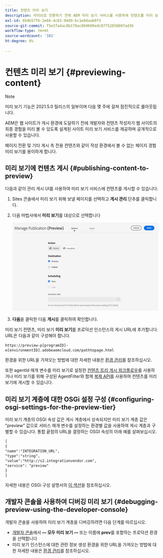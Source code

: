 ```yaml
---
title: 컨텐츠 미리 보기
description: 라이브로 전환하기 전에 AEM 미리 보기 서비스를 사용하여 컨텐츠를 미리 보는 방법을 알아봅니다.
exl-id: 6b4b57f6-2e66-4c83-94d9-bc1e0daab0f3
source-git-commit: f5e37a4ac8b179ac869609edc87f52858607ad36
workflow-type: tm+mt
source-wordcount: '381'
ht-degree: 0%

---
```


# 컨텐츠 미리 보기 {#previewing-content}

>[!NOTE]
>
>미리 보기 기능은 2021.5.0 릴리스의 일부이며 다음 몇 주에 걸쳐 점진적으로 롤아웃됩니다.

AEM은 웹 사이트가 게시 환경에 도달하기 전에 개발자와 컨텐츠 작성자가 웹 사이트의 최종 경험을 미리 볼 수 있도록 설계된 사이트 미리 보기 서비스를 제공하며 공개적으로 사용할 수 있습니다.

페이지 전환 및 기타 게시 측 전용 컨텐츠와 같이 작성 환경에서 볼 수 없는 페이지 경험 미리 보기를 용이하게 합니다.

## 미리 보기에 컨텐츠 게시 {#publishing-content-to-preview}

다음과 같이 관리 게시 UI를 사용하여 미리 보기 서비스에 컨텐츠를 게시할 수 있습니다.

1. Sites 콘솔에서 미리 보기 위해 보낼 페이지를 선택하고 **게시 관리** 단추를 클릭합니다.
1. 다음 마법사에서 **미리 보기**&#x200B;를 대상으로 선택합니다

   ![게시 관리](/help/sites-cloud/authoring/assets/previewmanagedpublication.png)

1. **다음**&#x200B;을 클릭한 다음 **게시**&#x200B;를 클릭하여 확인합니다.

미리 보기 컨텐츠, 미리 보기 **미리 보기**&#x200B;를 프로덕션 인스턴스의 게시 URL에 추가합니다. URL은 다음과 같이 구성해야 합니다.

```
https://preview-p[programID]-e[environmentID].adobeaemcloud.com/pathtopage.html
```

환경을 위한 URL을 가져오는 방법에 대한 자세한 내용은 [환경 관리](https://experienceleague.adobe.com/docs/experience-manager-cloud-manager/using/how-to-use/manage-your-environment.html?lang=en)를 참조하십시오.

또한 agentId 매개 변수를 미리 보기로 설정한 [컨텐츠 트리 게시 워크플로우](https://experienceleague.adobe.com/docs/experience-manager-cloud-service/operations/replication.html?lang=en#publish-content-tree-workflow)를 사용하거나 미리 보기를 위해 구성된 AgentFilter와 함께 [복제 API](/help/operations/replication.md#replication-api)를 사용하여 컨텐츠를 미리 보기에 게시할 수 있습니다.

## 미리 보기 계층에 대한 OSGi 설정 구성 {#configuring-osgi-settings-for-the-preview-tier}

미리 보기 계층의 OSGI 속성 값은 게시 계층에서 상속되지만 미리 보기 계층 값은 &quot;preview&quot; 값으로 서비스 매개 변수를 설정하는 환경별 값을 사용하여 게시 계층과 구별할 수 있습니다. 통합 끝점의 URL을 결정하는 OSGI 속성의 아래 예를 살펴보십시오.

```
[
{
"name":"INTEGRATION_URL",
"type":"string",
"value":"http://s2.integrationvendor.com",
"service": "preview"
}
]
```

자세한 내용은 OSGi 구성 설명서의 [이 섹션](/help/implementing/deploying/configuring-osgi.md#author-vs-publish-configuration)을 참조하십시오.

## 개발자 콘솔을 사용하여 디버깅 미리 보기 {#debugging-preview-using-the-developer-console}

개발자 콘솔을 사용하여 미리 보기 계층을 디버깅하려면 다음 단계를 따르십시오.

* [개발자 콘솔](/help/implementing/developing/introduction/development-guidelines.md#aem-as-a-cloud-service-development-tools)에서 **— 모두 미리 보기 —** 또는 이름에 **prev**&#x200B;를 포함하는 프로덕션 환경을 선택합니다
* 미리 보기 인스턴스에 대한 관련 정보 생성
환경을 위한 URL을 가져오는 방법에 대한 자세한 내용은 [환경 관리](https://experienceleague.adobe.com/docs/experience-manager-cloud-manager/using/how-to-use/manage-your-environment.html?lang=en)를 참조하십시오.
